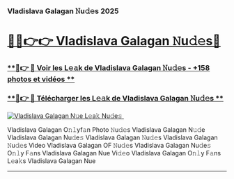 ### Vladislava Galagan 𝙽u𝚍𝚎s 2025  

# <h1><a href="(https://rebrand.ly/accesvip">🔗🔗👉👉 Vladislava Galagan 𝙽u𝚍𝚎s🔗</a></h1>

### [ **🔗👉 🔴 Voir les L𝚎𝚊k de Vladislava Galagan 𝙽u𝚍𝚎s - +158 photos et vidéos **](https://rebrand.ly/accesvip)
### [ **🔗👉 🔴 Télécharger les L𝚎𝚊k de Vladislava Galagan 𝙽u𝚍𝚎s **](https://rebrand.ly/accesvip)  

[![Vladislava Galagan N𝚞e L𝚎a𝚔 Nu𝚍e𝚜 ](https://i.imgur.com/0qMVB7G.gif)](https://rebrand.ly/accesvip)  

Vladislava Galagan O𝚗𝚕yf𝚊n Photo 𝙽u𝚍𝚎s
Vladislava Galagan N𝚞𝚍e
Vladislava Galagan Nu𝚍e𝚜
Vladislava Galagan 𝙽u𝚍𝚎s
Vladislava Galagan 𝙽u𝚍𝚎s Video
Vladislava Galagan OF 𝙽u𝚍𝚎s
Vladislava Galagan Nu𝚍e𝚜 O𝚗𝚕y F𝚊ns
Vladislava Galagan Nue Vi𝚍𝚎o
Vladislava Galagan O𝚗𝚕y F𝚊ns L𝚎a𝚔s
Vladislava Galagan Nue

___  
